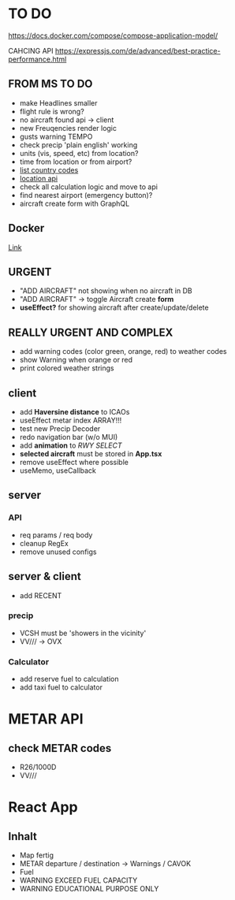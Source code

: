 # TO DO

https://docs.docker.com/compose/compose-application-model/

CAHCING API 
https://expressjs.com/de/advanced/best-practice-performance.html

## FROM MS TO DO

- make Headlines smaller
- flight rule is wrong?
- no aircraft found api -> client
- new Freuqencies render logic
- gusts warning TEMPO
- check precip 'plain english' working
- units (vis, speed, etc) from location?
- time from location or from airport?
- [list country codes](https://de.wikipedia.org/wiki/ISO-3166-1-Kodierliste)
- [location api](https://ipapi.co/api/#complete-location)
- check all calculation logic and move to api
- find nearest airport (emergency button)?
- aircraft create form with GraphQL

## Docker

[Link](https://medium.com/@antonio.maccarini/dockerize-a-react-application-with-node-js-postgres-and-nginx-124c204029d4)

## URGENT

- "ADD AIRCRAFT" not showing when no aircraft in DB
- "ADD AIRCRAFT" -> toggle Aircraft create **form**
- **useEffect?** for showing aircraft after create/update/delete

## REALLY URGENT AND COMPLEX

- add warning codes (color green, orange, red) to weather codes
- show Warning when orange or red
- print colored weather strings

## client

- add **Haversine distance** to ICAOs
- useEffect metar index ARRAY!!!
- test new Precip Decoder
- redo navigation bar (w/o MUI)
- add **animation** to _RWY SELECT_
- **selected aircraft** must be stored in **App.tsx**
- remove useEffect where possible
- useMemo, useCallback

## server

### API

- req params / req body
- cleanup RegEx
- remove unused configs

## server & client

- add RECENT

### precip

- VCSH must be 'showers in the vicinity'
- VV/// -> OVX

### Calculator

- add reserve fuel to calculation
- add taxi fuel to calculator

# METAR API

## check METAR codes

- R26/1000D
- VV///

# React App

## Inhalt

- Map fertig
- METAR departure / destination -> Warnings / CAVOK
- Fuel
- WARNING EXCEED FUEL CAPACITY
- WARNING EDUCATIONAL PURPOSE ONLY
